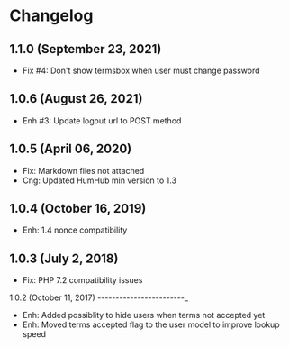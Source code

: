 Changelog
=========

1.1.0  (September 23, 2021)
----------------------------
- Fix #4: Don't show termsbox when user must change password

1.0.6  (August 26, 2021)
------------------------
- Enh #3: Update logout url to POST method

1.0.5  (April 06, 2020)
---------------------
- Fix: Markdown files not attached
- Cng: Updated HumHub min version to 1.3

1.0.4  (October 16, 2019)
---------------------
- Enh: 1.4 nonce compatibility

1.0.3  (July 2, 2018)
---------------------
- Fix: PHP 7.2 compatibility issues


1.0.2  (October 11, 2017)
------------------------_
- Enh: Added possiblity to hide users when terms not accepted yet
- Enh: Moved terms accepted flag to the user model to improve lookup speed 
